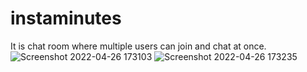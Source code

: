 # instaminutes
It is chat room where multiple users can join and chat at once.
![Screenshot 2022-04-26 173103](https://user-images.githubusercontent.com/82268257/165375145-58b47f52-4b9a-4ae5-b8e1-3ca443d64ee4.png)
![Screenshot 2022-04-26 173235](https://user-images.githubusercontent.com/82268257/165375148-b0aa47ac-b5ee-4cbe-a236-12d0f59600a3.png)
